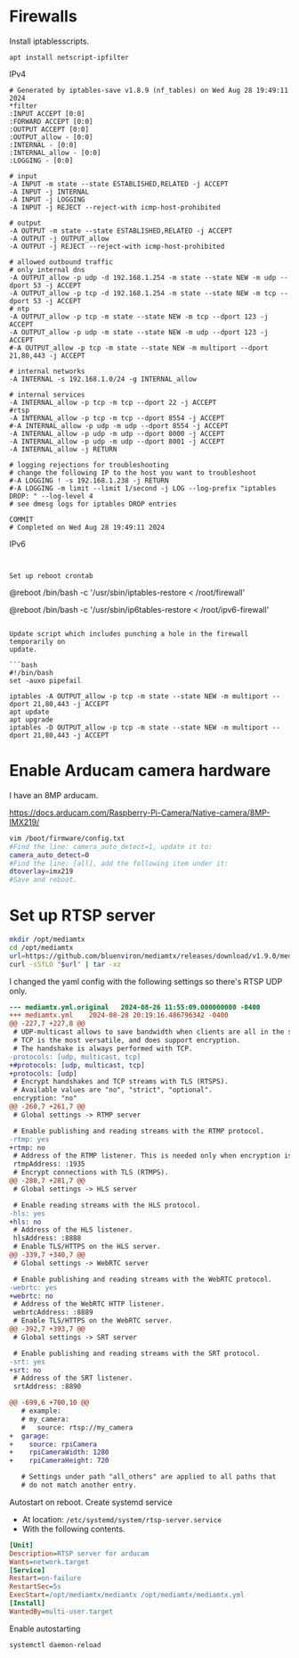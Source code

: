 # Firewalls

Install iptablesscripts.

```
apt install netscript-ipfilter
```

IPv4

```
# Generated by iptables-save v1.8.9 (nf_tables) on Wed Aug 28 19:49:11 2024
*filter
:INPUT ACCEPT [0:0]
:FORWARD ACCEPT [0:0]
:OUTPUT ACCEPT [0:0]
:OUTPUT_allow - [0:0]
:INTERNAL - [0:0]
:INTERNAL_allow - [0:0]
:LOGGING - [0:0]

# input
-A INPUT -m state --state ESTABLISHED,RELATED -j ACCEPT
-A INPUT -j INTERNAL
-A INPUT -j LOGGING
-A INPUT -j REJECT --reject-with icmp-host-prohibited

# output
-A OUTPUT -m state --state ESTABLISHED,RELATED -j ACCEPT
-A OUTPUT -j OUTPUT_allow
-A OUTPUT -j REJECT --reject-with icmp-host-prohibited

# allowed outbound traffic
# only internal dns
-A OUTPUT_allow -p udp -d 192.168.1.254 -m state --state NEW -m udp --dport 53 -j ACCEPT
-A OUTPUT_allow -p tcp -d 192.168.1.254 -m state --state NEW -m tcp --dport 53 -j ACCEPT
# ntp
-A OUTPUT_allow -p tcp -m state --state NEW -m tcp --dport 123 -j ACCEPT
-A OUTPUT_allow -p udp -m state --state NEW -m udp --dport 123 -j ACCEPT
#-A OUTPUT_allow -p tcp -m state --state NEW -m multiport --dport 21,80,443 -j ACCEPT

# internal networks
-A INTERNAL -s 192.168.1.0/24 -g INTERNAL_allow

# internal services
-A INTERNAL_allow -p tcp -m tcp --dport 22 -j ACCEPT
#rtsp
-A INTERNAL_allow -p tcp -m tcp --dport 8554 -j ACCEPT
#-A INTERNAL_allow -p udp -m udp --dport 8554 -j ACCEPT
-A INTERNAL_allow -p udp -m udp --dport 8000 -j ACCEPT
-A INTERNAL_allow -p udp -m udp --dport 8001 -j ACCEPT
-A INTERNAL_allow -j RETURN

# logging rejections for troubleshooting
# change the following IP to the host you want to troubleshoot
#-A LOGGING ! -s 192.168.1.238 -j RETURN
#-A LOGGING -m limit --limit 1/second -j LOG --log-prefix "iptables DROP: " --log-level 4
# see dmesg logs for iptables DROP entries

COMMIT
# Completed on Wed Aug 28 19:49:11 2024
```

IPv6

```


Set up reboot crontab

```
@reboot /bin/bash -c '/usr/sbin/iptables-restore < /root/firewall'

@reboot /bin/bash -c '/usr/sbin/ip6tables-restore < /root/ipv6-firewall'
```

Update script which includes punching a hole in the firewall temporarily on
update.

```bash
#!/bin/bash
set -auxo pipefail

iptables -A OUTPUT_allow -p tcp -m state --state NEW -m multiport --dport 21,80,443 -j ACCEPT
apt update
apt upgrade
iptables -D OUTPUT_allow -p tcp -m state --state NEW -m multiport --dport 21,80,443 -j ACCEPT
```

# Enable Arducam camera hardware

I have an 8MP arducam.

https://docs.arducam.com/Raspberry-Pi-Camera/Native-camera/8MP-IMX219/

```bash
vim /boot/firmware/config.txt
#Find the line: camera_auto_detect=1, update it to:
camera_auto_detect=0
#Find the line: [all], add the following item under it:
dtoverlay=imx219
#Save and reboot.
```

# Set up RTSP server

```bash
mkdir /opt/mediamtx
cd /opt/mediamtx
url=https://github.com/bluenviron/mediamtx/releases/download/v1.9.0/mediamtx_v1.9.0_linux_arm64v8.tar.gz
curl -sSfLO "$url" | tar -xz
```

I changed the yaml config with the following settings so there's RTSP UDP only.

```diff
--- mediamtx.yml.original	2024-08-26 11:55:09.000000000 -0400
+++ mediamtx.yml	2024-08-28 20:19:16.486796342 -0400
@@ -227,7 +227,8 @@
 # UDP-multicast allows to save bandwidth when clients are all in the same LAN.
 # TCP is the most versatile, and does support encryption.
 # The handshake is always performed with TCP.
-protocols: [udp, multicast, tcp]
+#protocols: [udp, multicast, tcp]
+protocols: [udp]
 # Encrypt handshakes and TCP streams with TLS (RTSPS).
 # Available values are "no", "strict", "optional".
 encryption: "no"
@@ -260,7 +261,7 @@
 # Global settings -> RTMP server

 # Enable publishing and reading streams with the RTMP protocol.
-rtmp: yes
+rtmp: no
 # Address of the RTMP listener. This is needed only when encryption is "no" or "optional".
 rtmpAddress: :1935
 # Encrypt connections with TLS (RTMPS).
@@ -280,7 +281,7 @@
 # Global settings -> HLS server

 # Enable reading streams with the HLS protocol.
-hls: yes
+hls: no
 # Address of the HLS listener.
 hlsAddress: :8888
 # Enable TLS/HTTPS on the HLS server.
@@ -339,7 +340,7 @@
 # Global settings -> WebRTC server

 # Enable publishing and reading streams with the WebRTC protocol.
-webrtc: yes
+webrtc: no
 # Address of the WebRTC HTTP listener.
 webrtcAddress: :8889
 # Enable TLS/HTTPS on the WebRTC server.
@@ -392,7 +393,7 @@
 # Global settings -> SRT server

 # Enable publishing and reading streams with the SRT protocol.
-srt: yes
+srt: no
 # Address of the SRT listener.
 srtAddress: :8890

@@ -699,6 +700,10 @@
   # example:
   # my_camera:
   #   source: rtsp://my_camera
+  garage:
+    source: rpiCamera
+    rpiCameraWidth: 1280
+    rpiCameraHeight: 720

   # Settings under path "all_others" are applied to all paths that
   # do not match another entry.
```

Autostart on reboot.  Create systemd service

* At location: `/etc/systemd/system/rtsp-server.service`
* With the following contents.

```ini
[Unit]
Description=RTSP server for arducam
Wants=network.target
[Service]
Restart=on-failure
RestartSec=5s
ExecStart=/opt/mediamtx/mediamtx /opt/mediamtx/mediamtx.yml
[Install]
WantedBy=multi-user.target
```

Enable autostarting

```
systemctl daemon-reload
```
